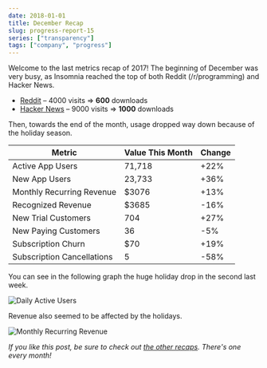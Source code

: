 ```yaml
---
date: 2018-01-01
title: December Recap
slug: progress-report-15
series: ["transparency"]
tags: ["company", "progress"]
---
```


Welcome to the last metrics recap of 2017! The beginning of December was very busy, as Insomnia
reached the top of both Reddit (/r/programming) and Hacker News.

<!--more-->

- [Reddit](https://www.reddit.com/r/programming/comments/7keipr/insomnia_rest_client_powerful_http_toolbelt_in/) – 4000 visits ⇒ **600** downloads
- [Hacker News](https://news.ycombinator.com/item?id=15873452) – 9000 visits ⇒ **1000** downloads

Then, towards the end of the month, usage dropped way down because of the holiday season.

| Metric                     | Value This Month | Change    |
| -------------------------- | ---------------- | --------- |
| Active App Users           | 71,718           | +22%      |        
| New App Users              | 23,733           | +36%      |
| Monthly Recurring Revenue  | $3076            | +13%      |
| Recognized Revenue         | $3685            | -16%      |
| New Trial Customers        | 704              | +27%      |
| New Paying Customers       | 36               | -5%       |
| Subscription Churn         | $70              | +19%      |
| Subscription Cancellations | 5                | -58%      |

You can see in the following graph the huge holiday drop in the second last week.

![Daily Active Users](/images/blog/dau-18.png)

Revenue also seemed to be affected by the holidays. 

![Monthly Recurring Revenue](/images/blog/mrr-18.png)

_If you like this post, be sure to check out [the other recaps](/series/transparency/). 
There's one every month!_
